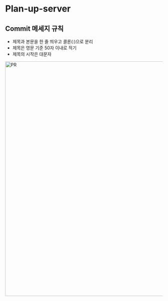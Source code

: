 # Plan-up-server

## Commit 메세지 규칙

- 제목과 본문을 한 줄 띄우고 콜론(:)으로 분리
- 제목은 영문 기준 50자 이내로 적기
- 제목의 시작은 대문자
<img width="800" height="747" alt="PR" src="https://github.com/user-attachments/assets/6fc8fe6a-78be-4acd-b514-1d630e1a3b7f" />
